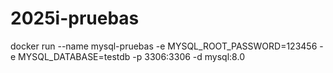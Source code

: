 # 2025i-pruebas

docker run --name mysql-pruebas -e MYSQL_ROOT_PASSWORD=123456 -e MYSQL_DATABASE=testdb -p 3306:3306 -d mysql:8.0
